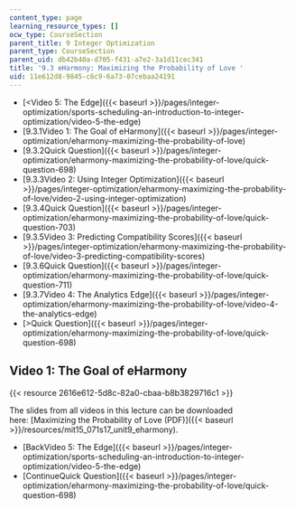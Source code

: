 ```yaml
---
content_type: page
learning_resource_types: []
ocw_type: CourseSection
parent_title: 9 Integer Optimization
parent_type: CourseSection
parent_uid: db42b40a-d705-f431-a7e2-3a1d11cec341
title: '9.3 eHarmony: Maximizing the Probability of Love '
uid: 11e612d8-9845-c6c9-6a73-07cebaa24191
---
```


*   [\<Video 5: The Edge]({{< baseurl >}}/pages/integer-optimization/sports-scheduling-an-introduction-to-integer-optimization/video-5-the-edge)
*   [9.3.1Video 1: The Goal of eHarmony]({{< baseurl >}}/pages/integer-optimization/eharmony-maximizing-the-probability-of-love)
*   [9.3.2Quick Question]({{< baseurl >}}/pages/integer-optimization/eharmony-maximizing-the-probability-of-love/quick-question-698)
*   [9.3.3Video 2: Using Integer Optimization]({{< baseurl >}}/pages/integer-optimization/eharmony-maximizing-the-probability-of-love/video-2-using-integer-optimization)
*   [9.3.4Quick Question]({{< baseurl >}}/pages/integer-optimization/eharmony-maximizing-the-probability-of-love/quick-question-703)
*   [9.3.5Video 3: Predicting Compatibility Scores]({{< baseurl >}}/pages/integer-optimization/eharmony-maximizing-the-probability-of-love/video-3-predicting-compatibility-scores)
*   [9.3.6Quick Question]({{< baseurl >}}/pages/integer-optimization/eharmony-maximizing-the-probability-of-love/quick-question-711)
*   [9.3.7Video 4: The Analytics Edge]({{< baseurl >}}/pages/integer-optimization/eharmony-maximizing-the-probability-of-love/video-4-the-analytics-edge)
*   [\>Quick Question]({{< baseurl >}}/pages/integer-optimization/eharmony-maximizing-the-probability-of-love/quick-question-698)

Video 1: The Goal of eHarmony
-----------------------------

{{< resource 2616e612-5d8c-82a0-cbaa-b8b3829716c1 >}}

The slides from all videos in this lecture can be downloaded here: [Maximizing the Probability of Love (PDF)]({{< baseurl >}}/resources/mit15_071s17_unit9_eharmony).

*   [BackVideo 5: The Edge]({{< baseurl >}}/pages/integer-optimization/sports-scheduling-an-introduction-to-integer-optimization/video-5-the-edge)
*   [ContinueQuick Question]({{< baseurl >}}/pages/integer-optimization/eharmony-maximizing-the-probability-of-love/quick-question-698)